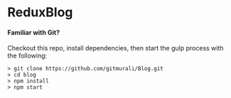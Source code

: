 # ReduxBlog

#### Familiar with Git?
Checkout this repo, install dependencies, then start the gulp process with the following:

```
> git clone https://github.com/gitmurali/Blog.git
> cd blog
> npm install
> npm start
```
